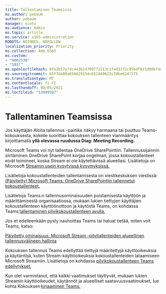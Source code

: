 ```yaml
---
title: Tallentaminen Teamsissa
ms.author: pebaum
author: pebaum
manager: scotv
ms.audience: Admin
ms.topic: article
ms.service: o365-administration
ROBOTS: NOINDEX, NOFOLLOW
localization_priority: Priority
ms.collection: Adm_O365
ms.custom:
- "9002530"
- "5037"
ms.openlocfilehash: 0fe2b57e7dc443b24709772213c1fed31f2c95bdf821d00b74e9d166dc223410
ms.sourcegitcommit: b5f7da89a650d2915dc652449623c78be6247175
ms.translationtype: MT
ms.contentlocale: fi-FI
ms.lasthandoff: 08/05/2021
ms.locfileid: "53999597"
---
```

# <a name="recording-in-teams"></a>Tallentaminen Teamsissa

Jos käyttäjän Aloita  tallennus -painike näkyy harmaana tai puuttuu Teams-kokouksesta, kokeile suorittaa kokouksen tallenteen vianmääritys kirjoittamalla **yllä olevassa ruudussa Diag: Meeting Recording.** 

Microsoft Teams voi nyt tallentaa OneDrive SharePointiin. Tallennussijainnin siirtäminen OneDrive SharePoint korjaa ongelman, jossa kokoustallenteet eivät toimineet, koska Stream ei ole käytettävissä alueellasi. Lisätietoja on Microsoft [Streamin usein kysytyissä kysymyksissä.](/stream/faq#which-regions-does-microsoft-stream-host-my-data-in)

Lisätietoja kokoustallenteiden tallentamisesta on viestikeskuksen viestissä: [(Päivitetty) Microsoft Teams: OneDrive SharePointiin tallennetut kokoustallenteet.](https://portal.microsoft.com/Adminportal/Home?ref=MessageCenter&id=MC222640)

Lisätietoja Teams:n tallennusominaisuuden poistamisesta käyttöön ja määrittämisestä organisaatiossa, mukaan lukien tiettyjen käyttäjien kokoustallenteen käyttöönottoon ja käytöstä Teams, on kohdassa Teams [tallentaminen pilvikokoustallenteen avulla.](/microsoftteams/cloud-recording) 

Jos et edelleenkään pysty nauhoittaa Teams tai haluat tietää, miten voit Teams, katso: 

[Päivitetty ominaisuus: Microsoft Stream -pilvitallenteiden alueellinen tallennusvälineen hallinta](https://admin.microsoft.com/AdminPortal/Home#/MessageCenter?id=MC214327)

Kokouksen tallennus Teams edellyttää tiettyjä määritettyjä käyttöoikeuksia ja käytäntöjä, kuten Stream-käyttöoikeuksia kokoustallenteiden lataamiseen Microsoft Streamiin. Lisätietoja on kohdassa [pilvikokoustallenteen Teams edellytykset.](/microsoftteams/cloud-recording#prerequisites-for-teams-cloud-meeting-recording)

Kun olet varmistanut, että kaikki vaatimukset täyttyvät, mukaan lukien Streamin käyttöoikeudet, käytännöt ja alueelliset saatavuusvaatimukset, lue kohta Kokouksen [kirjaaminen Teams.](https://support.office.com/article/34dfbe7f-b07d-4a27-b4c6-de62f1348c24) 